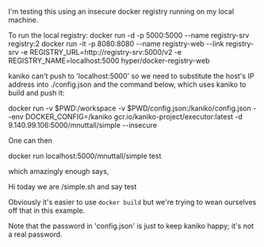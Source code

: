 I'm testing this using an insecure docker registry running on my local machine. 

To run the local registry:
docker run -d -p 5000:5000 --name registry-srv registry:2
docker run -it -p 8080:8080 --name registry-web --link registry-srv -e REGISTRY_URL=http://registry-srv:5000/v2 -e REGISTRY_NAME=localhost:5000 hyper/docker-registry-web 

kaniko can't push to 'localhost:5000' so we need to substitute the host's IP address into ./config.json and the command below, which uses kaniko to build and push it:

docker run -v $PWD:/workspace -v $PWD/config.json:/kaniko/config.json --env DOCKER_CONFIG=/kaniko gcr.io/kaniko-project/executor:latest -d 9.140.99.106:5000/mnuttall/simple --insecure

One can then 

docker run localhost:5000/mnuttall/simple test

which amazingly enough says, 

Hi today we are /simple.sh and say test

Obviously it's easier to use `docker build` but we're trying to wean ourselves off that in this example. 

Note that the password in 'config.json' is just to keep kaniko happy; it's not a real password. 
